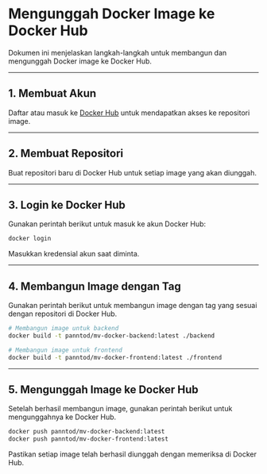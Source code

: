# Mengunggah Docker Image ke Docker Hub

Dokumen ini menjelaskan langkah-langkah untuk membangun dan mengunggah Docker image ke Docker Hub.

---

## 1. Membuat Akun

Daftar atau masuk ke [Docker Hub](https://hub.docker.com) untuk mendapatkan akses ke repositori image.

---

## 2. Membuat Repositori

Buat repositori baru di Docker Hub untuk setiap image yang akan diunggah.

---

## 3. Login ke Docker Hub

Gunakan perintah berikut untuk masuk ke akun Docker Hub:

```bash
docker login
```

Masukkan kredensial akun saat diminta.

---

## 4. Membangun Image dengan Tag

Gunakan perintah berikut untuk membangun image dengan tag yang sesuai dengan repositori di Docker Hub.

```bash
# Membangun image untuk backend
docker build -t panntod/mv-docker-backend:latest ./backend

# Membangun image untuk frontend
docker build -t panntod/mv-docker-frontend:latest ./frontend
```

---

## 5. Mengunggah Image ke Docker Hub

Setelah berhasil membangun image, gunakan perintah berikut untuk mengunggahnya ke Docker Hub.

```bash
docker push panntod/mv-docker-backend:latest
docker push panntod/mv-docker-frontend:latest
```

Pastikan setiap image telah berhasil diunggah dengan memeriksa di Docker Hub.
